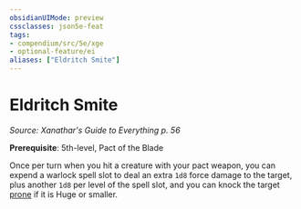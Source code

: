 ```yaml
---
obsidianUIMode: preview
cssclasses: json5e-feat
tags:
- compendium/src/5e/xge
- optional-feature/ei
aliases: ["Eldritch Smite"]
---
```

# Eldritch Smite
*Source: Xanathar's Guide to Everything p. 56*  

**Prerequisite**: 5th-level, Pact of the Blade

Once per turn when you hit a creature with your pact weapon, you can expend a warlock spell slot to deal an extra `1d8` force damage to the target, plus another `1d8` per level of the spell slot, and you can knock the target [prone](2-Mechanics/CLI/rules/conditions.md#prone) if it is Huge or smaller.